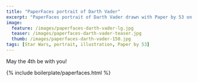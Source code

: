 ```yaml
---
title: "PaperFaces portrait of Darth Vader"
excerpt: "PaperFaces portrait of Darth Vader drawn with Paper by 53 on an iPad."
image: 
  feature: /images/paperfaces-darth-vader-lg.jpg
  teaser: /images/paperfaces-darth-vader-teaser.jpg
  thumb: /images/paperfaces-darth-vader-150.jpg
tags: [Star Wars, portrait, illustration, Paper by 53]
---
```


May the 4th be with you!

{% include boilerplate/paperfaces.html %}